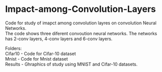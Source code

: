 # Impact-among-Convolution-Layers

Code for study of imapct among convolution layres on convolution Neural Networks.<br />
The code shows three diferent convoution neural networks. The networks has 2-conv layers, 4-conv layers and 6-conv layers.<br />

Folders:<br />
Cifar10 - Code for Cifar-10 dataset<br />
Mnist - Code for Mnist dataset<br />
Results - Ghraphics of study using MNIST and Cifar-10 datasets.<br />
